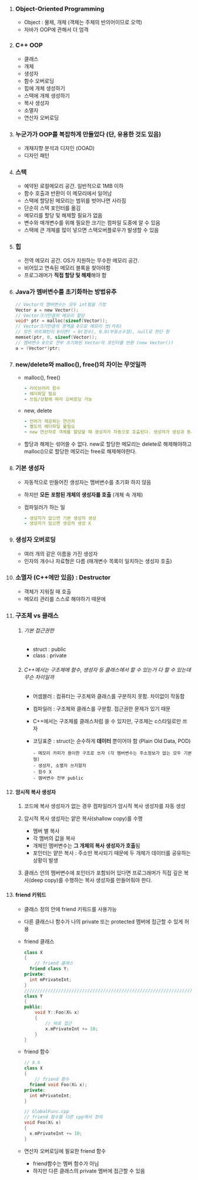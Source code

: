 1. ### Object-Oriented Programming
   
   - Object : 물체, 개체 (객체는 주체의 반의어이므로 오역)
   - 자바가 OOP에 관해서 더 엄격
   
2. ### C++ OOP
   
   - 클래스
   - 개체
   - 생성자
   - 함수 오버로딩
   - 힙에 개체 생성하기
   - 스택에 개체 생성하기
   - 복사 생성자
   - 소멸자 
   - 연산자 오버로딩
   
3. ### 누군가가 OOP를 복잡하게 만들었다 (단, 유용한 것도 있음)
   
   - 개채지향 분석과 디자인 (OOAD)
   - 디자인 패턴
   
4. ### 스택
   
   - 예약된 로컬메모리 공간. 일반적으로 1MB 이하
   - 함수 호출과 반환이 이 메모리에서 일어남
   - 스택에 할당된 메모리는 범위를 벗어나면 사라짐
   - 단순히 스택 포인터를 옮김
   - 메모리를 할당 및 해제할 필요가 없음
   - 변수와 매개변수를 위해 필요한 크기는 컴파일 도중에 알 수 있음
   - 스택에 큰 개체를 많이 넣으면 스택오버플로우가 발생할 수 있음
   
5. ### 힙
   
   - 전역 메모리 공간. OS가 지원하는 무수한 메모리 공간.
   - 비어있고 연속된 메모리 블록을 찾아야함
   - 프로그래머가 **직접 할당 및 해제**해야 함
   
6. ### Java가 멤버변수를 초기화하는 방법유추

   ```c
   // Vector의 멤버변수는 모두 int형을 가정
   Vector a = new Vector();
   // Vector크기만큼의 메모리 할당
   void* ptr = malloc(sizeof(Vector));
   // Vector크기만큼의 영역을 0으로 메모리 셋(카피)
   // 모든 비트패턴이 0이면? → 0(정수), 0.0(부동소수점), null로 판단 함
   memset(ptr, 0, sizeof(Vector));
   // 멤버변수 0으로 전부 초기화된 Vector의 포인터를 반환 (new Vector())
   a = (Vector*)ptr;
   ```

7. ### new/delete와 malloc(), free()의 차이는 무엇일까

   - malloc(), free()

     ```yml
     - 라이브러리 함수
     - 헤더파일 필요
     - 쓰임/상황에 따라 오버로딩 가능
     ```

   - new, delete

     ```yml
     - 언어가 제공하는 연산자
     - 별도의 헤더파일 불필요
     - new 연산자로 객체를 할당할 때 생성자가 자동으로 호출된다. 생성자가 생성과 동시에 객체를 초기화 시키는 것으로, 반드시 초기화 되어야하는 기존 타입과 동등한 자격을 가질 수 있게된다.
     ```

   - 할당과 해제는 섞어쓸 수 없다. new로 할당한 메모리는 delete로 해제해야하고 malloc()으로 할당한 메모리는 free로 해제해야한다.

8. ### 기본 생성자

   - 자동적으로 만들어진 생성자는 멤버변수를 초기화 하지 않음

   - 하지만 **모든** **포함된 개체의 생성자를 호출** (개체 속 개체)

   - 컴파일러가 하는 일

     ```yml
     - 생성자가 없으면 기본 생성자 생성
     - 생성자가 있으면 생성자 생성 X
     ```

9. ### 생성자 오버로딩

   - 여러 개의 같은 이름을 가진 생성자
   - 인자의 개수나 자료형은 다름 (매개변수 목록이 일치하는 생성자 호출)

10. ### 소멸자 (C++에만 있음) : Destructor

    - 객체가 지워질 때 호출
    - 메모리 관리를 스스로 해야하기 때문에 

11. ### 구조체 vs 클래스

    1. ###### 기본 접근권한

       - struct : public
       - class : private

    2. ###### C++에서는 구조체에 함수, 생성자 등 클래스에서 할 수 있는거 다 할 수 있는데 무슨 차이일까

       - 어셈블러 : 컴퓨터는 구조체와 클래스를 구분하지 못함. 차이없이 작동함

       - 컴파일러 : 구조체와 클래스를 구분함. 접근권한 문제가 있기 때문

       - C++에서는 구조체를 클래스처럼 쓸 수 있지만, 구조체는 c스타일로만 쓰자

       - 코딩표준 : struct는 순수하게 **데이터** 뿐이어야 함 (Plain Old Data, POD)

         ```
         - 메모리 카피가 용이한 구조로 쓰자 (각 멤버변수는 주소정보가 없는 모두 기본형)
         - 생성자, 소멸자 쓰지말자
         - 함수 X
         - 멤버변수 전부 public
         ```

12. #### 암시적 복사 생성자

    1. 코드에 복사 생성자가 없는 경우 컴파일러가 암시적 복사 생성자를 자동 생성
    2. 암시적 복사 생성자는 얕은 복사(shallow copy)를 수행
       - 멤버 별 복사
       - 각 멤버의 값을 복사
       - 개체인 멤버변수는 **그 개체의 복사 생성자가 호출**됨
       - 포인터는 얕은 복사 : 주소만 복사되기 때문에 두 개체가 데이터를 공유하는 상황이 발생

    3. 클래스 안의 멤버변수에 포인터가 포함되어 있다면 프로그래머가 직접 깊은 복사(deep copy)를 수행하는 복사 생성자를 만들어줘야 한다.

13. #### friend 키워드

    - 클래스 정의 안에 friend 키워드를 사용가능

    - 다른 클래스나 함수가 나의 private 또는 protected 멤버에 접근할 수 있게 허용

    - friend 클래스

      ```c++
      class X
      {
          // friend 클래스
      	friend class Y;
      private:
      	int mPrivateInt;
      }
      /////////////////////////////////////////////////////////////////////////////////
      class Y
      {
      public:
          void Y::Foo(X& x)
          {
              // 바로 접근
              x.mPrivateInt += 10;
          }
      }
      ```

    - friend 함수

      ```c++
      // X.h
      class X
      {
          // friend 함수
      	friend void Foo(X& x);
      private:
      	int mPrivateInt;
      }
      
      // GlobalFunc.cpp
      // friend 함수를 다른 cpp에서 정의
      void Foo(X& x)
      {
      	x.mPrivateInt += 10;
      }
      ```

    - 연산자 오버로딩에 필요한 friend 함수

      - friend함수는 멤버 함수가 아님
      - 하지만 다른 클래스의 private 멤버에 접근할 수 있음

    

    

    
